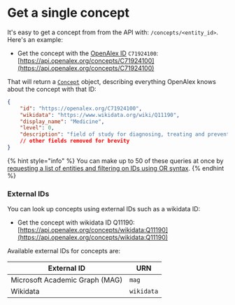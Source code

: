 # Get a single concept

It's easy to get a concept from from the API with: `/concepts/<entity_id>`. Here's an example:

* Get the concept with the [OpenAlex ID](../../how-to-use-the-api/get-single-entities.md#the-openalex-id) `C71924100`: \
  [https://api.openalex.org/concepts/C71924100](https://api.openalex.org/concepts/C71924100)

That will return a [`Concept`](concept-object.md) object, describing everything OpenAlex knows about the concept with that ID:

```json
{
    "id": "https://openalex.org/C71924100",
    "wikidata": "https://www.wikidata.org/wiki/Q11190",
    "display_name": "Medicine",
    "level": 0,
    "description": "field of study for diagnosing, treating and preventing disease",
    // other fields removed for brevity
}
```

{% hint style="info" %}
You can make up to 50 of these queries at once by [requesting a list of entities and filtering on IDs using OR syntax](../../how-to-use-the-api/get-lists-of-entities/filter-entity-lists.md#addition-or).
{% endhint %}

### External IDs

You can look up concepts using external IDs such as a wikidata ID:

* Get the concept with wikidata ID Q11190:\
  [https://api.openalex.org/concepts/wikidata:Q11190](https://api.openalex.org/concepts/wikidata:Q11190)

Available external IDs for concepts are:

| External ID                    | URN        |
| ------------------------------ | ---------- |
| Microsoft Academic Graph (MAG) | `mag`      |
| Wikidata                       | `wikidata` |
